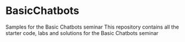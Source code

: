 # BasicChatbots
Samples for the Basic Chatbots seminar
This repository contains all the starter code, labs and solutions for the Basic Chatbots seminar
